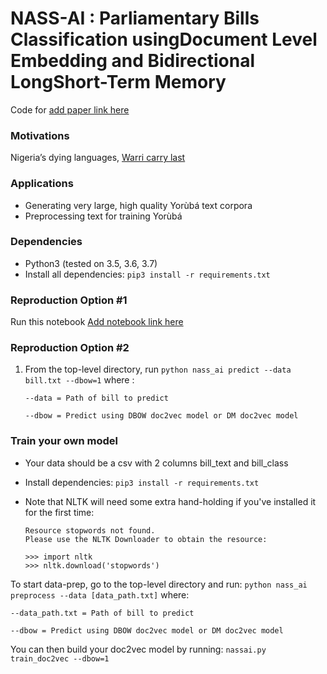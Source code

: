 # NASS-AI : Parliamentary Bills Classification usingDocument Level Embedding and Bidirectional LongShort-Term Memory

Code for [add paper link here]()


### Motivations
Nigeria’s dying languages, [Warri carry last](https://www.vanguardngr.com/2017/02/nigerias-dying-languages-warri-carry-last)

### Applications

* Generating very large, high quality Yorùbá text corpora
* Preprocessing text for training Yorùbá

### Dependencies
* Python3 (tested on 3.5, 3.6, 3.7)
* Install all dependencies: `pip3 install -r requirements.txt`

### Reproduction Option #1
Run this notebook [Add notebook link here]()

### Reproduction Option #2

1) From the top-level directory, run `python nass_ai predict --data bill.txt --dbow=1` where :

    ```
    --data = Path of bill to predict
    
    --dbow = Predict using DBOW doc2vec model or DM doc2vec model
    ```

### Train your own model

* Your data should be a csv with 2 columns bill_text and bill_class

* Install dependencies: `pip3 install -r requirements.txt`
* Note that NLTK will need some extra hand-holding if you've installed it for the first time: 
	```
	Resource stopwords not found.
  	Please use the NLTK Downloader to obtain the resource:

  	>>> import nltk
  	>>> nltk.download('stopwords')
	```
	
To start data-prep, go to the top-level directory and run:
    `python nass_ai preprocess --data [data_path.txt]` where:
    
    --data_path.txt = Path of bill to predict
    
    --dbow = Predict using DBOW doc2vec model or DM doc2vec model
    
You can then build your doc2vec model by running:
``
nassai.py train_doc2vec --dbow=1
``
    
